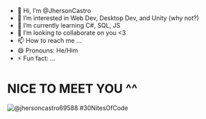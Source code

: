 - 👋 Hi, I’m @JhersonCastro
- 👀 I’m interested in Web Dev, Desktop Dev, and Unity (why not?)
- 🌱 I’m currently learning C#, SQL, JS
- 💞️ I’m looking to collaborate on you <3
- 📫 How to reach me ...
- 😄 Pronouns: He/Him
- ⚡ Fun fact: ...
# NICE TO MEET YOU ^^
  ![@jhersoncastro69588 #30NitesOfCode](https://www.codedex.io/api/petStatus?user=jhersoncastro69588)
<!---
JhersonCastro/JhersonCastro is a ✨ special ✨ repository because its `README.md` (this file) appears on your GitHub profile.
You can click the Preview link to take a look at your changes.
--->
